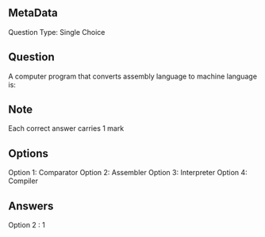 ## MetaData
Question Type: Single Choice

## Question
A computer program that converts assembly language to machine language is:

## Note
Each correct answer carries 1 mark

## Options
Option 1: Comparator
Option 2: Assembler
Option 3: Interpreter
Option 4: Compiler

## Answers
Option 2 : 1
